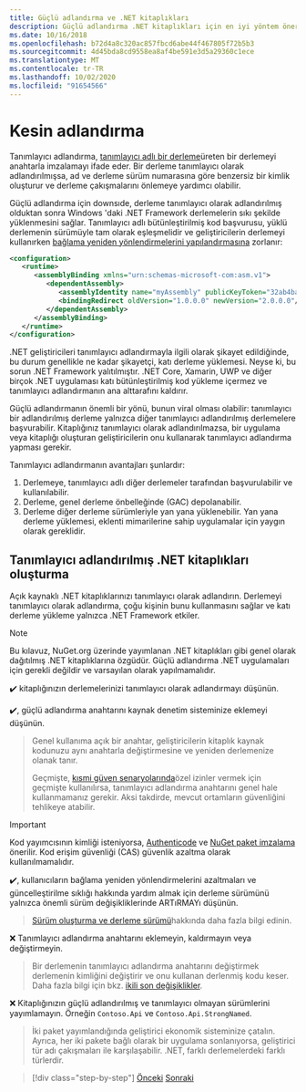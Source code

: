 ```yaml
---
title: Güçlü adlandırma ve .NET kitaplıkları
description: Güçlü adlandırma .NET kitaplıkları için en iyi yöntem önerileri.
ms.date: 10/16/2018
ms.openlocfilehash: b72d4a8c320ac857fbcd6abe44f467805f72b5b3
ms.sourcegitcommit: 4d45bda8cd9558ea8af4be591e3d5a29360c1ece
ms.translationtype: MT
ms.contentlocale: tr-TR
ms.lasthandoff: 10/02/2020
ms.locfileid: "91654566"
---
```

# <a name="strong-naming"></a>Kesin adlandırma

Tanımlayıcı adlandırma, [tanımlayıcı adlı bir derleme](../assembly/strong-named.md)üreten bir derlemeyi anahtarla imzalamayı ifade eder. Bir derleme tanımlayıcı olarak adlandırılmışsa, ad ve derleme sürüm numarasına göre benzersiz bir kimlik oluşturur ve derleme çakışmalarını önlemeye yardımcı olabilir.

Güçlü adlandırma için downsıde, derleme tanımlayıcı olarak adlandırılmış olduktan sonra Windows 'daki .NET Framework derlemelerin sıkı şekilde yüklenmesini sağlar. Tanımlayıcı adlı bütünleştirilmiş kod başvurusu, yüklü derlemenin sürümüyle tam olarak eşleşmelidir ve geliştiricilerin derlemeyi kullanırken [bağlama yeniden yönlendirmelerini yapılandırmasına](../../framework/configure-apps/redirect-assembly-versions.md) zorlanır:

```xml
<configuration>
   <runtime>
      <assemblyBinding xmlns="urn:schemas-microsoft-com:asm.v1">
         <dependentAssembly>
            <assemblyIdentity name="myAssembly" publicKeyToken="32ab4ba45e0a69a1" culture="neutral" />
            <bindingRedirect oldVersion="1.0.0.0" newVersion="2.0.0.0"/>
         </dependentAssembly>
      </assemblyBinding>
   </runtime>
</configuration>
```

.NET geliştiricileri tanımlayıcı adlandırmayla ilgili olarak şikayet edildiğinde, bu durum genellikle ne kadar şikayetçi, katı derleme yüklemesi. Neyse ki, bu sorun .NET Framework yalıtılmıştır. .NET Core, Xamarin, UWP ve diğer birçok .NET uygulaması katı bütünleştirilmiş kod yükleme içermez ve tanımlayıcı adlandırmanın ana alttarafını kaldırır.

Güçlü adlandırmanın önemli bir yönü, bunun viral olması olabilir: tanımlayıcı bir adlandırılmış derleme yalnızca diğer tanımlayıcı adlandırılmış derlemelere başvurabilir. Kitaplığınız tanımlayıcı olarak adlandırılmazsa, bir uygulama veya kitaplığı oluşturan geliştiricilerin onu kullanarak tanımlayıcı adlandırma yapması gerekir.

Tanımlayıcı adlandırmanın avantajları şunlardır:

1. Derlemeye, tanımlayıcı adlı diğer derlemeler tarafından başvurulabilir ve kullanılabilir.
2. Derleme, genel derleme önbelleğinde (GAC) depolanabilir.
3. Derleme diğer derleme sürümleriyle yan yana yüklenebilir. Yan yana derleme yüklemesi, eklenti mimarilerine sahip uygulamalar için yaygın olarak gereklidir.

## <a name="create-strong-named-net-libraries"></a>Tanımlayıcı adlandırılmış .NET kitaplıkları oluşturma

Açık kaynaklı .NET kitaplıklarınızı tanımlayıcı olarak adlandırın. Derlemeyi tanımlayıcı olarak adlandırma, çoğu kişinin bunu kullanmasını sağlar ve katı derleme yükleme yalnızca .NET Framework etkiler.

> [!NOTE]
> Bu kılavuz, NuGet.org üzerinde yayımlanan .NET kitaplıkları gibi genel olarak dağıtılmış .NET kitaplıklarına özgüdür. Güçlü adlandırma .NET uygulamaları için gerekli değildir ve varsayılan olarak yapılmamalıdır.

✔️ kitaplığınızın derlemelerinizi tanımlayıcı olarak adlandırmayı düşünün.

✔️, güçlü adlandırma anahtarını kaynak denetim sisteminize eklemeyi düşünün.

> Genel kullanıma açık bir anahtar, geliştiricilerin kitaplık kaynak kodunuzu aynı anahtarla değiştirmesine ve yeniden derlemenize olanak tanır.
>
> Geçmişte, [kısmi güven senaryolarında](../../framework/misc/using-libraries-from-partially-trusted-code.md)özel izinler vermek için geçmişte kullanılırsa, tanımlayıcı adlandırma anahtarını genel hale kullanmamanız gerekir. Aksi takdirde, mevcut ortamların güvenliğini tehlikeye atabilir.

> [!IMPORTANT]
> Kod yayımcısının kimliği isteniyorsa, [Authenticode](/windows-hardware/drivers/install/authenticode) ve [NuGet paket imzalama](/nuget/create-packages/sign-a-package) önerilir. Kod erişim güvenliği (CAS) güvenlik azaltma olarak kullanılmamalıdır.

✔️, kullanıcıların bağlama yeniden yönlendirmelerini azaltmaları ve güncelleştirilme sıklığı hakkında yardım almak için derleme sürümünü yalnızca önemli sürüm değişikliklerinde ARTıRMAYı düşünün.

> [Sürüm oluşturma ve derleme sürümü](./versioning.md#assembly-version)hakkında daha fazla bilgi edinin.

❌ Tanımlayıcı adlandırma anahtarını eklemeyin, kaldırmayın veya değiştirmeyin.

> Bir derlemenin tanımlayıcı adlandırma anahtarını değiştirmek derlemenin kimliğini değiştirir ve onu kullanan derlenmiş kodu keser. Daha fazla bilgi için bkz. [ikili son değişiklikler](./breaking-changes.md#binary-breaking-change).

❌ Kitaplığınızın güçlü adlandırılmış ve tanımlayıcı olmayan sürümlerini yayımlamayın. Örneğin `Contoso.Api` ve `Contoso.Api.StrongNamed`.

> İki paket yayımlandığında geliştirici ekonomik sisteminize çatalın. Ayrıca, her iki pakete bağlı olarak bir uygulama sonlanıyorsa, geliştirici tür adı çakışmaları ile karşılaşabilir. .NET, farklı derlemelerdeki farklı türlerdir.

>[!div class="step-by-step"]
>[Önceki](cross-platform-targeting.md) 
> [Sonraki](nuget.md)
